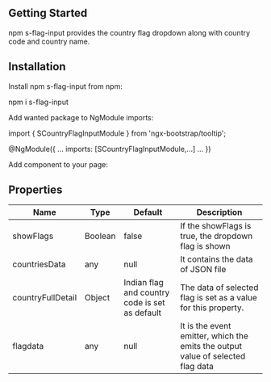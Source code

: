 
## Getting Started
npm s-flag-input provides the country flag dropdown along with country code and country name.

## Installation
Install npm s-flag-input from npm:

npm i s-flag-input


Add wanted package to NgModule imports:

import { SCountryFlagInputModule } from 'ngx-bootstrap/tooltip';

@NgModule({
  ...
  imports: [SCountryFlagInputModule,...]
  ...
})

Add component to your page:

<s-country-flag-input></s-country-flag-input> 

## Properties

| Name          | Type          | Default | Description  |
| ------------- | ------------- | ------------- | ------------- |
| showFlags     | Boolean       | false | If the showFlags is true, the dropdown flag is shown |
| countriesData | any           | null | It contains the data of JSON file  |
| countryFullDetail  | Object  | Indian flag and country code is set as default  | The data of selected flag is set as a value for this property.  |
| flagdata  | any  | null  | It is the event emitter, which the emits the output value of selected flag data |

